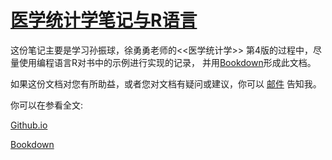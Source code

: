 # <a href="https://wxhyihuan.github.io/">医学统计学笔记与R语言</a>
这份笔记主要是学习孙振球，徐勇勇老师的<<医学统计学>> 第4版的过程中，尽量使用编程语言R对书中的示例进行实现的记录， 并用[Bookdown](https://github.com/rstudio/bookdown)形成此文档。

如果这份文档对您有所助益，或者您对文档有疑问或建议，你可以 [邮件](mailto:wxh244295043@gamil.com) 告知我。

你可以在参看全文: 

[Github.io](https://wxhyihuan.github.io/MedicalStatisNotes/) 

[Bookdown](https://bookdown.org/wxhyihuan/Notebook-of-medical-statistics-1605856202966/) 



